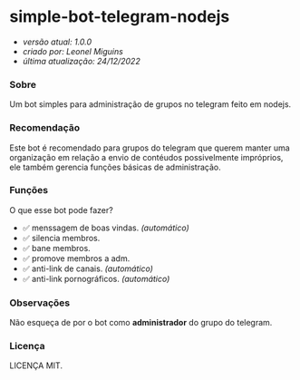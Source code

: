 # simple-bot-telegram-nodejs

 * _versão atual: 1.0.0_
 * _criado por: Leonel Miguins_
 * _última atualização: 24/12/2022_


###  Sobre

Um bot simples para administração de grupos no telegram feito em nodejs.

###  Recomendação

Este bot é recomendado para grupos do telegram que querem manter uma organização em
relação a envio de contéudos possivelmente impróprios, ele também gerencia funções básicas de administração.

###  Funções

O que esse bot pode fazer?

* ✅ menssagem de boas vindas. _(automático)_
* ✅ silencia membros.
* ✅ bane membros.
* ✅ promove membros a adm.
* ✅ anti-link de canais. _(automático)_
* ✅ anti-link pornográficos. _(automático)_

### Observações

Não esqueça de por o bot como **administrador** do grupo do telegram.

### Licença

LICENÇA MIT.




